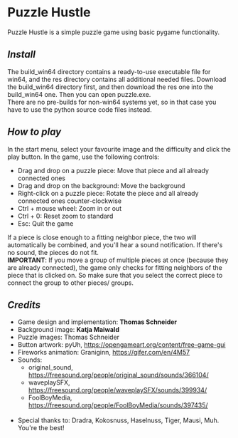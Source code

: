 # Puzzle Hustle
Puzzle Hustle is a simple puzzle game using basic pygame functionality.

## *Install*
The build_win64 directory contains a ready-to-use executable file for win64, and the res directory contains all additional needed files. Download the build_win64 directory first, and then download the res one into the build_win64 one. Then you can open puzzle.exe.<br>
There are no pre-builds for non-win64 systems yet, so in that case you have to use the python source code files instead.

## *How to play*
In the start menu, select your favourite image and the difficulty and click the play button. In the game, use the following controls:
- Drag and drop on a puzzle piece: Move that piece and all already connected ones
- Drag and drop on the background: Move the background
- Right-click on a puzzle piece: Rotate the piece and all already connected ones counter-clockwise
- Ctrl + mouse wheel: Zoom in or out
- Ctrl + 0: Reset zoom to standard
- Esc: Quit the game

If a piece is close enough to a fitting neighbor piece, the two will automatically be combined, and you'll hear a sound notification. If there's no sound, the pieces do not fit.<br>
**IMPORTANT**: If you move a group of multiple pieces at once (because they are already connected), the game only checks for fitting neighbors of the piece that is clicked on. So make sure that you select the correct piece to connect the group to other pieces/ groups.

## *Credits*
- Game design and implementation: **Thomas Schneider**
- Background image: **Katja Maiwald**
- Puzzle images: Thomas Schneider
- Button artwork: pyUh, https://opengameart.org/content/free-game-gui
- Fireworks animation: Graniginn, https://gifer.com/en/4M57
- Sounds:
  - original_sound, https://freesound.org/people/original_sound/sounds/366104/
  - waveplaySFX, https://freesound.org/people/waveplaySFX/sounds/399934/
  - FoolBoyMedia, https://freesound.org/people/FoolBoyMedia/sounds/397435/
  <br>
- Special thanks to: Dradra, Kokosnuss, Haselnuss, Tiger, Mausi, Muh. You're the best!

